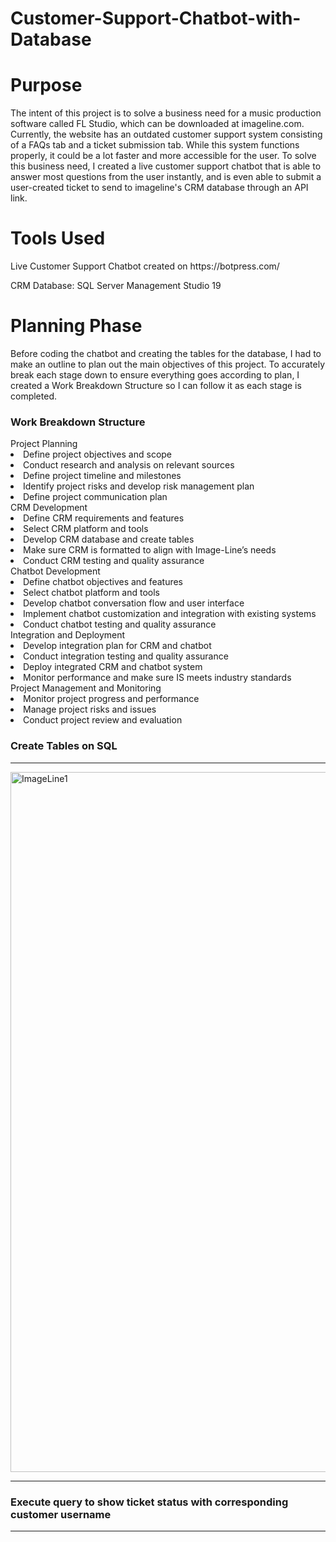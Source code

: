 # Customer-Support-Chatbot-with-Database
<h1>Purpose</h1>
The intent of this project is to solve a business need for a music production software called FL Studio, which can be downloaded at imageline.com. Currently, the website has an outdated customer support system consisting of a FAQs tab and a ticket submission tab. While this system functions properly, it could be a lot faster and more accessible for the user. To solve this business need, I created a live customer support chatbot that is able to answer most questions from the user instantly, and is even able to submit a user-created ticket to send to imageline's CRM database through an API link. 
<h1>Tools Used</h1>
Live Customer Support Chatbot created on https://botpress.com/

CRM Database: SQL Server Management Studio 19

<h1>Planning Phase</h1>
Before coding the chatbot and creating the tables for the database, I had to make an outline to plan out the main objectives of this project. To accurately break each stage down to ensure everything goes according to plan, I created a Work Breakdown Structure so I can follow it as each stage is completed. 
<h3>Work Breakdown Structure</h3>
Project Planning 
<li>Define project objectives and scope</li> 
<li>Conduct research and analysis on relevant sources</li>
<li>Define project timeline and milestones</li>
<li>Identify project risks and develop risk management plan</li>
<li>Define project communication plan</li>
CRM Development
<li>Define CRM requirements and features</li>
<li>Select CRM platform and tools</li>
<li>Develop CRM database and create tables</li>
<li>Make sure CRM is formatted to align with Image-Line’s needs</li> 
<li>Conduct CRM testing and quality assurance</li>
Chatbot Development
<li>Define chatbot objectives and features</li>
<li>Select chatbot platform and tools</li>
<li>Develop chatbot conversation flow and user interface</li>
<li>Implement chatbot customization and integration with existing systems</li>
<li>Conduct chatbot testing and quality assurance</li>
Integration and Deployment
<li>Develop integration plan for CRM and chatbot</li>
<li>Conduct integration testing and quality assurance</li> 
<li>Deploy integrated CRM and chatbot system</li>
<li>Monitor performance and make sure IS meets industry standards</li>
Project Management and Monitoring
<li>Monitor project progress and performance</li>
<li>Manage project risks and issues</li> 
<li>Conduct project review and evaluation</li>

<h3>Create Tables on SQL</h3>

---------------------------------------------------------------------------------------------------------------------------

<img width="1120" alt="ImageLine1" src="https://github.com/idcruz99/Customer-Support-Chatbot-with-Database/assets/160052201/affaf86d-c1b1-4971-b45c-026cb4041afc">

---------------------------------------------------------------------------------------------------------------------------

<h3>Execute query to show ticket status with corresponding customer username</h3>

---------------------------------------------------------------------------------------------------------------------------



